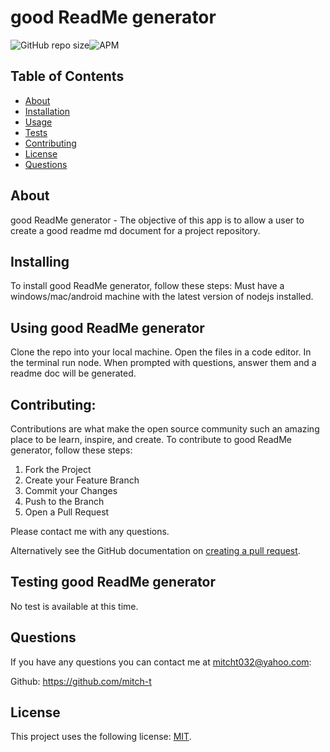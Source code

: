 # good ReadMe generator

<!--- These are examples. See https://shields.io for others or to customize this set of shields. You might want to include dependencies, project status and licence info here --->
![GitHub repo size](https://img.shields.io/github/repo-size/mitch-t/ReadMeGeneratorApp)![APM](https://img.shields.io/apm/l/test?style=for-the-badge)

<!-- TABLE OF CONTENTS -->
## Table of Contents

* [About](#about)
* [Installation](#installation)
* [Usage](#usage)
* [Tests](#tests)
* [Contributing](#contributing)
* [License](#license)
* [Questions](#questions) 

## About 
good ReadMe generator - The objective of this app is to allow a user to create a good readme md document for a project repository.

## Installing 
To install good ReadMe generator, follow these steps: Must have a windows/mac/android machine with the latest version of nodejs installed.

## Using good ReadMe generator
Clone the repo into your local machine. Open the files in a code editor. In the terminal run node. When prompted with questions, answer them and a readme doc will be generated.

## Contributing:

Contributions are what make the open source community such an amazing place to be learn, inspire, and create. 
To contribute to good ReadMe generator, follow these steps:
1. Fork the Project
2. Create your Feature Branch 
3. Commit your Changes 
4. Push to the Branch 
5. Open a Pull Request

Please contact me with any questions.

Alternatively see the GitHub documentation on [creating a pull request](https://help.github.com/en/github/collaborating-with-issues-and-pull-requests/creating-a-pull-request).


## Testing good ReadMe generator
No test is available at this time.

## Questions
If you have any questions you can contact me at mitcht032@yahoo.com:

Github: https://github.com/mitch-t

## License
<!--- If you're not sure which open license to use see https://choosealicense.com/--->

This project uses the following license: [MIT](<link>).